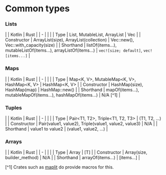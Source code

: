 # Common types

### Lists

| | Kotlin | Rust |
| - | | |
| Type | List<T>, MutableList<T>, ArrayList<T> | Vec<T> |
| Constructor | ArrayList(size), ArrayList(collection) | Vec::new(), Vec::with_capacity(size) |
| Shorthand | listOf(items...), mutableListOf(items...), arrayListOf(items...) | `vec![size; default]`, `vec![items...]` |

### Maps

| | Kotlin | Rust |
| - | | |
| Type | Map<K, V>, MutableMap<K, V>, HashMap<K, V> | HashMap<K, V> |
| Constructor | HashMap(size), HashMap(map) | HashMap::new() |
| Shorthand | mapOf(items...), mutableMapOf(items...), hashMapOf(items...) | N/A [^1] |

### Tuples

| | Kotlin | Rust |
| - | | |
| Type | Pair<T1, T2>, Triple<T1, T2, T3> | (T1, T2, ...) |
| Constructor | Pair(value1, value2), Triple(value1, value2, value3) | N/A |
| Shorthand | value1 to value2 | (value1, value2, ...) |

### Arrays

| | Kotlin | Rust |
| - | | |
| Type | Array<T> | [T] |
| Constructor | Array(size, builder_method) | N/A |
| Shorthand | arrayOf(items...) | [items...] |

[^1] Crates such as [maplit](https://github.com/bluss/maplit) do provide macros for this.